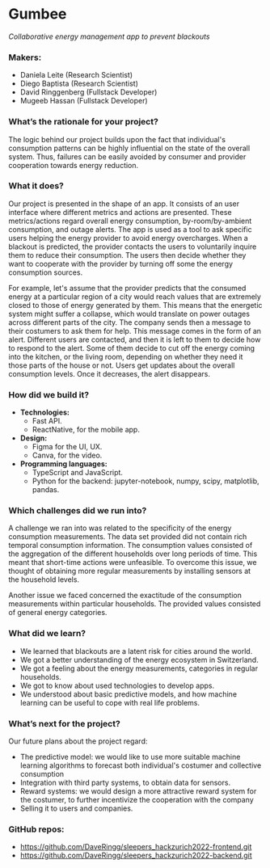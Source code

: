 # Gumbee
_Collaborative energy management app to prevent blackouts_

### Makers:
- Daniela Leite  (Research Scientist)
- Diego Baptista (Research Scientist)
- David Ringgenberg (Fullstack Developer)
- Mugeeb Hassan (Fullstack Developer)

### What’s the rationale for your project?

The logic behind our project builds upon the fact that individual's consumption patterns can be highly influential on the state of the overall system. Thus, failures can be easily avoided by consumer and provider cooperation towards energy reduction.   

### What it does?

Our project is presented in the shape of an app. It consists of an user interface where different metrics and actions are presented. These metrics/actions regard overall energy consumption, by-room/by-ambient consumption, and outage alerts. The app is used as a tool to ask specific users helping the energy provider to avoid energy overcharges. When a blackout is predicted, the provider contacts the users to voluntarily inquire them to reduce their consumption. The users then decide whether they want to cooperate with the provider by turning off some the energy consumption sources. 

For example, let's assume that the provider predicts that the consumed energy at a particular region of a city would reach values that are extremely closed to those of energy generated by them. This means that the energetic system might suffer a collapse, which would translate on power outages across different parts of the city. The company sends then a message to their costumers to ask them for help. This message comes in the form of an alert. Different users are contacted, and then it is left to them to decide how to respond to the alert. Some of them decide to cut off the energy coming into the kitchen, or the living room, depending on whether they need it those parts of the house or not. Users get updates about the overall consumption levels. Once it decreases, the alert disappears.  

### How did we build it?

- **Technologies:**
	- Fast API.
	- ReactNative, for the mobile app.
- **Design:**
	- Figma for the UI, UX.
	- Canva, for the video.
- **Programming languages:**
	- TypeScript and JavaScript. 
	- Python for the backend: jupyter-notebook, numpy, scipy, matplotlib, pandas.


### Which challenges did we run into?

A challenge we ran into was related to the specificity of the energy consumption measurements. The data set provided did not contain rich temporal consumption information. The consumption values consisted of the aggregation of the different households over long periods of time. This meant that short-time actions were unfeasible.  To overcome this issue, we thought of obtaining more regular measurements by installing sensors at the household levels.  

Another issue we faced concerned the exactitude of the consumption measurements within particular households. The provided values consisted of general energy categories. 

### What did we learn?

- We learned that blackouts are a latent risk for cities around the world.
- We got a better understanding of the energy ecosystem in Switzerland. 
- We got a feeling about the energy measurements, categories in regular households.
- We got to know about used technologies to develop apps.
- We understood about basic predictive models, and how machine learning can be useful to cope with real life problems.

### What’s next for the project?

Our future plans about the project regard:

- The predictive model: we would like to use more suitable machine learning algorithms to forecast both individual's costumer and collective consumption
- Integration with third party systems, to obtain data for sensors. 
- Reward systems: we would design a more attractive reward system for the costumer, to further incentivize the cooperation with the company
- Selling it to users and companies.

### GitHub repos:

- https://github.com/DaveRingg/sleepers_hackzurich2022-frontend.git
- https://github.com/DaveRingg/sleepers_hackzurich2022-backend.git